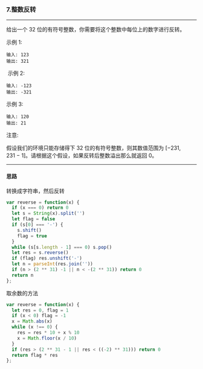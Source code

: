 ### 7.整数反转

---

给出一个 32 位的有符号整数，你需要将这个整数中每位上的数字进行反转。

示例 1:
```
输入: 123
输出: 321
```
 示例 2:
```
输入: -123
输出: -321
```
示例 3:
```
输入: 120
输出: 21
```
注意:

假设我们的环境只能存储得下 32 位的有符号整数，则其数值范围为 [−231,  231 − 1]。请根据这个假设，如果反转后整数溢出那么就返回 0。

---

#### 思路

转换成字符串，然后反转

``` js
var reverse = function(x) {
  if (x === 0) return 0
  let s = String(x).split('')
  let flag = false
  if (s[0] === '-') {
    s.shift()
    flag = true
  }
  while (s[s.length - 1] === 0) s.pop()
  let res = s.reverse()
  if (flag) res.unshift('-')
  let n = parseInt(res.join(''))
  if (n > (2 ** 31) -1 || n < -(2 ** 31)) return 0
  return n
};
```

取余数的方法

``` js
var reverse = function(x) {
  let res = 0, flag = 1
  if (x < 0) flag = -1
  x = Math.abs(x)
  while (x !== 0) {
    res = res * 10 + x % 10
    x = Math.floor(x / 10)
  }
  if (res > (2 ** 31 - 1 || res < ((-2) ** 31))) return 0
  return flag * res
};
```

